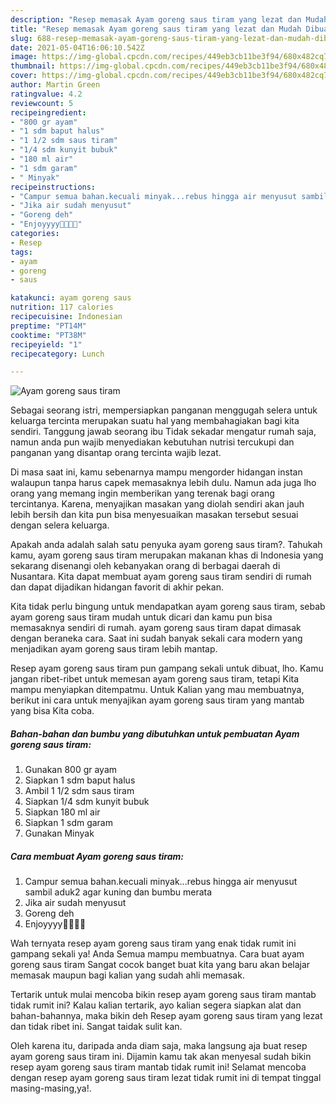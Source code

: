 ```yaml
---
description: "Resep memasak Ayam goreng saus tiram yang lezat dan Mudah Dibuat"
title: "Resep memasak Ayam goreng saus tiram yang lezat dan Mudah Dibuat"
slug: 688-resep-memasak-ayam-goreng-saus-tiram-yang-lezat-dan-mudah-dibuat
date: 2021-05-04T16:06:10.542Z
image: https://img-global.cpcdn.com/recipes/449eb3cb11be3f94/680x482cq70/ayam-goreng-saus-tiram-foto-resep-utama.jpg
thumbnail: https://img-global.cpcdn.com/recipes/449eb3cb11be3f94/680x482cq70/ayam-goreng-saus-tiram-foto-resep-utama.jpg
cover: https://img-global.cpcdn.com/recipes/449eb3cb11be3f94/680x482cq70/ayam-goreng-saus-tiram-foto-resep-utama.jpg
author: Martin Green
ratingvalue: 4.2
reviewcount: 5
recipeingredient:
- "800 gr ayam"
- "1 sdm baput halus"
- "1 1/2 sdm saus tiram"
- "1/4 sdm kunyit bubuk"
- "180 ml air"
- "1 sdm garam"
- " Minyak"
recipeinstructions:
- "Campur semua bahan.kecuali minyak...rebus hingga air menyusut sambil aduk2 agar kuning dan bumbu merata"
- "Jika air sudah menyusut"
- "Goreng deh"
- "Enjoyyyy🤤🤤🤤🤤"
categories:
- Resep
tags:
- ayam
- goreng
- saus

katakunci: ayam goreng saus 
nutrition: 117 calories
recipecuisine: Indonesian
preptime: "PT14M"
cooktime: "PT38M"
recipeyield: "1"
recipecategory: Lunch

---
```



![Ayam goreng saus tiram](https://img-global.cpcdn.com/recipes/449eb3cb11be3f94/680x482cq70/ayam-goreng-saus-tiram-foto-resep-utama.jpg)

Sebagai seorang istri, mempersiapkan panganan menggugah selera untuk keluarga tercinta merupakan suatu hal yang membahagiakan bagi kita sendiri. Tanggung jawab seorang ibu Tidak sekadar mengatur rumah saja, namun anda pun wajib menyediakan kebutuhan nutrisi tercukupi dan panganan yang disantap orang tercinta wajib lezat.

Di masa  saat ini, kamu sebenarnya mampu mengorder hidangan instan walaupun tanpa harus capek memasaknya lebih dulu. Namun ada juga lho orang yang memang ingin memberikan yang terenak bagi orang tercintanya. Karena, menyajikan masakan yang diolah sendiri akan jauh lebih bersih dan kita pun bisa menyesuaikan masakan tersebut sesuai dengan selera keluarga. 



Apakah anda adalah salah satu penyuka ayam goreng saus tiram?. Tahukah kamu, ayam goreng saus tiram merupakan makanan khas di Indonesia yang sekarang disenangi oleh kebanyakan orang di berbagai daerah di Nusantara. Kita dapat membuat ayam goreng saus tiram sendiri di rumah dan dapat dijadikan hidangan favorit di akhir pekan.

Kita tidak perlu bingung untuk mendapatkan ayam goreng saus tiram, sebab ayam goreng saus tiram mudah untuk dicari dan kamu pun bisa memasaknya sendiri di rumah. ayam goreng saus tiram dapat dimasak dengan beraneka cara. Saat ini sudah banyak sekali cara modern yang menjadikan ayam goreng saus tiram lebih mantap.

Resep ayam goreng saus tiram pun gampang sekali untuk dibuat, lho. Kamu jangan ribet-ribet untuk memesan ayam goreng saus tiram, tetapi Kita mampu menyiapkan ditempatmu. Untuk Kalian yang mau membuatnya, berikut ini cara untuk menyajikan ayam goreng saus tiram yang mantab yang bisa Kita coba.

<!--inarticleads1-->

##### Bahan-bahan dan bumbu yang dibutuhkan untuk pembuatan Ayam goreng saus tiram:

1. Gunakan 800 gr ayam
1. Siapkan 1 sdm baput halus
1. Ambil 1 1/2 sdm saus tiram
1. Siapkan 1/4 sdm kunyit bubuk
1. Siapkan 180 ml air
1. Siapkan 1 sdm garam
1. Gunakan  Minyak




<!--inarticleads2-->

##### Cara membuat Ayam goreng saus tiram:

1. Campur semua bahan.kecuali minyak...rebus hingga air menyusut sambil aduk2 agar kuning dan bumbu merata
1. Jika air sudah menyusut
1. Goreng deh
1. Enjoyyyy🤤🤤🤤🤤




Wah ternyata resep ayam goreng saus tiram yang enak tidak rumit ini gampang sekali ya! Anda Semua mampu membuatnya. Cara buat ayam goreng saus tiram Sangat cocok banget buat kita yang baru akan belajar memasak maupun bagi kalian yang sudah ahli memasak.

Tertarik untuk mulai mencoba bikin resep ayam goreng saus tiram mantab tidak rumit ini? Kalau kalian tertarik, ayo kalian segera siapkan alat dan bahan-bahannya, maka bikin deh Resep ayam goreng saus tiram yang lezat dan tidak ribet ini. Sangat taidak sulit kan. 

Oleh karena itu, daripada anda diam saja, maka langsung aja buat resep ayam goreng saus tiram ini. Dijamin kamu tak akan menyesal sudah bikin resep ayam goreng saus tiram mantab tidak rumit ini! Selamat mencoba dengan resep ayam goreng saus tiram lezat tidak rumit ini di tempat tinggal masing-masing,ya!.

